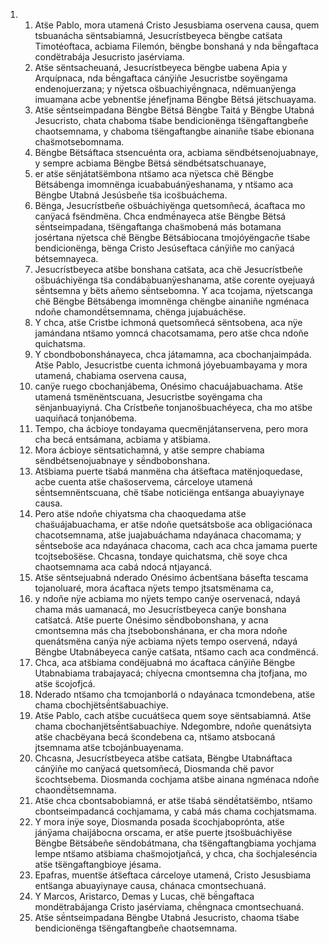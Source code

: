 <ol>
  <li>
    <ol>
      <li>Ats̈e Pablo, mora utamená Cristo Jesusbiama oservena causa, quem tsbuanácha sëntsabiamná, Jesucrístbeyeca bëngbe cats̈ata Timotéoftaca, acbiama Filemón, bëngbe bonshaná y nda bë́ngaftaca condëtrabája Jesucristo jasérviama.</li>
      <li>Ats̈e sëntsacheuaná, Jesucrístbeyeca bëngbe uabena Apia y Arquípnaca, nda bë́ngaftaca cánÿiñe Jesucristbe soyëngama endenojuerzana; y nÿetsca os̈buachiyë́ngnaca, ndëmuanÿenga imuamana acbe yebnents̈e jénefjnama Bëngbe Bëtsá jëtschuayama.</li>
      <li>Ats̈e së́ntseimpadana Bëngbe Bëtsá Bëngbe Taitá y Bëngbe Utabná Jesucristo, chata chaboma ts̈abe bendicionënga ts̈ëngaftangbeñe chaotsemnama, y chaboma ts̈ëngaftangbe ainaniñe ts̈abe ebionana chas̈motsebomnama.</li>
      <li>Bëngbe Bëtsáftaca stsencuénta ora, acbiama sëndbétsenojuabnaye, y sempre acbiama Bëngbe Bëtsá sëndbétsatschuanaye,</li>
      <li>er ats̈e sënjátats̈ëmbona nts̈amo aca nÿetsca chë Bëngbe Bëtsábenga imomnënga icuababuánÿeshanama, y nts̈amo aca Bëngbe Utabná Jesúsbeñe ts̈a icos̈buáchema.</li>
      <li>Bënga, Jesucrístbeñe os̈buáchiyënga quetsomñecá, ácaftaca mo canÿacá fsëndmëna. Chca endmë́nayeca ats̈e Bëngbe Bëtsá së́ntseimpadana, ts̈ëngaftanga chas̈mobená más botamana josértana nÿetsca chë Bëngbe Bëtsábiocana tmojóyëngacñe ts̈abe bendicionënga, bënga Cristo Jesúseftaca cánÿiñe mo canÿacá bétsemnayeca.</li>
      <li>Jesucrístbeyeca ats̈be bonshana cats̈ata, aca chë Jesucrístbeñe os̈buáchiyënga ts̈a condábabuanÿeshanama, ats̈e corente oyejuayá së́ntsemna y bëts añemo së́ntsebomna. Y aca tcojama, nÿetscanga chë Bëngbe Bëtsábenga imomnënga chëngbe ainaniñe ngménaca ndoñe chamondë́tsemnama, chënga jujabuáchëse.</li>
      <li>Y chca, ats̈e Cristbe ichmoná quetsomñecá sëntsobena, aca nÿe jamándana nts̈amo yomncá chacotsamama, pero ats̈e chca ndoñe quichatsma.</li>
      <li>Y cbondbobonshánayeca, chca játamamna, aca cbochanjaimpáda. Ats̈e Pablo, Jesucristbe cuenta ichmoná jóyebuambayama y mora utamená, chabiama oservena causa,</li>
      <li>canÿe ruego cbochanjábema, Onésimo chacuájabuachama. Ats̈e utamená tsmënëntscuana, Jesucristbe soyëngama cha sënjanbuayiyná. Cha Crístbeñe tonjanos̈buachéyeca, cha mo ats̈be uaquiñacá tonjanóbema.</li>
      <li>Tempo, cha ácbioye tondayama quecmënjátanservena, pero mora cha becá entsámana, acbiama y ats̈biama.</li>
      <li>Mora ácbioye sëntsatichamná, y ats̈e sempre chabiama sëndbétsenojuabnaye y së́ndbobonshana.</li>
      <li>Ats̈biama puerte ts̈abá manmëna cha áts̈eftaca matënjoquedase, acbe cuenta ats̈e chas̈oservema, cárceloye utamená së́ntsemnëntscuana, chë ts̈abe noticiënga ents̈anga abuayiynaye causa.</li>
      <li>Pero ats̈e ndoñe chiyatsma cha chaoquedama ats̈e chas̈uájabuachama, er ats̈e ndoñe quetsátsbos̈e aca obligaciónaca chacotsemnama, ats̈e juajabuáchama ndayánaca chacomama; y së́ntsebos̈e aca ndayánaca chacoma, cach aca chca jamama puerte tcojtsebos̈ëse. Chcasna, tondaye quichatsma, chë soye chca chaotsemnama aca cabá ndocá ntjayancá.</li>
      <li>Ats̈e sëntsejuabná nderado Onésimo ácbents̈ana básefta tescama tojanoluaré, mora ácaftaca nÿets tempo jtsatsmënama ca,</li>
      <li>y ndoñe nÿe acbiama mo nÿets tempo canÿe oservenacá, ndayá chama más uamanacá, mo Jesucrístbeyeca canÿe bonshana cats̈atcá. Ats̈e puerte Onésimo së́ndbobonshana, y acna cmontsemna más cha jtsebobonshánana, er cha mora ndoñe quenátsmëna canÿa nÿe acbiama nÿets tempo oservená, ndayá Bëngbe Utabnábeyeca canÿe cats̈ata, nts̈amo cach aca condmëncá.</li>
      <li>Chca, aca ats̈biama condëjuabná mo ácaftaca cánÿiñe Bëngbe Utabnabiama trabajayacá; chíyecna cmontsemna cha jtofjana, mo ats̈e s̈cojofjcá.</li>
      <li>Nderado nts̈amo cha tcmojanborlá o ndayánaca tcmondebena, ats̈e chama cbochjëtsë́nts̈abuachiye.</li>
      <li>Ats̈e Pablo, cach ats̈be cucuáts̈eca quem soye sëntsabiamná. Ats̈e chama cbochanjëtsë́nts̈abuachiye. Ndegombre, ndoñe quenátsiyta ats̈e chacbëyana becá s̈condebena ca, nts̈amo atsbocaná jtsemnama ats̈e tcbojánbuayenama.</li>
      <li>Chcasna, Jesucrístbeyeca ats̈be cats̈ata, Bëngbe Utabnáftaca cánÿiñe mo canÿacá quetsomñecá, Diosmanda chë pavor s̈cochtsebema. Diosmanda cochjama ats̈be ainana ngménaca ndoñe chaondë́tsemnama.</li>
      <li>Ats̈e chca cbontsabobiamná, er ats̈e ts̈abá sëndë́tats̈ëmbo, nts̈amo cbontseimpadancá cochjamama, y cabá más chama cochjatsmama.</li>
      <li>Y mora inÿe soye, Diosmanda posada s̈cochjaboprónta, ats̈e jánÿama chaijábocna orscama, er ats̈e puerte jtsos̈buáchiyëse Bëngbe Bëtsábeñe sëndobátmana, cha ts̈ëngaftangbiama yochjama lempe nts̈amo ats̈biama chas̈mojotjañcá, y chca, cha s̈ochjaleséncia ats̈e ts̈ëngaftangbioye jésama.</li>
      <li>Epafras, muents̈e áts̈eftaca cárceloye utamená, Cristo Jesusbiama ents̈anga abuayiynaye causa, chánaca cmontsechuaná.</li>
      <li>Y Marcos, Aristarco, Demas y Lucas, chë bë́ngaftaca mondëtrabájanga Cristo jasérviama, chë́ngnaca cmontsechuaná.</li>
      <li>Ats̈e së́ntseimpadana Bëngbe Utabná Jesucristo, chaoma ts̈abe bendicionënga ts̈ëngaftangbeñe chaotsemnama.</li>
    </ol>
  </li>
</ol>